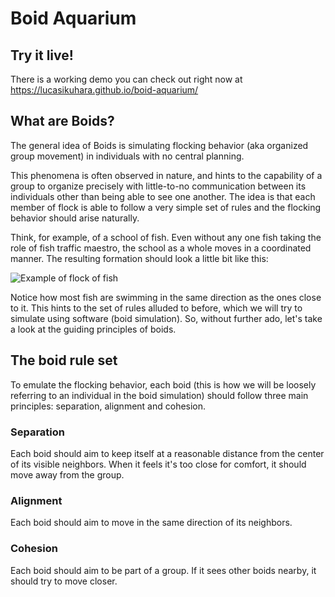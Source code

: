# Boid Aquarium

## Try it live!

There is a working demo you can check out right now at https://lucasikuhara.github.io/boid-aquarium/

## What are Boids?

The general idea of Boids is simulating flocking behavior (aka organized group movement) in individuals with no central planning.

This phenomena is often observed in nature, and hints to the capability of a group to organize precisely with little-to-no communication between its individuals other than being able to see one another. The idea is that each member of flock is able to follow a very simple set of rules and the flocking behavior should arise naturally.

Think, for example, of a school of fish. Even without any one fish taking the role of fish traffic maestro, the school as a whole moves in a coordinated manner. The resulting formation should look a little bit like this:

![Example of flock of fish](https://upload.wikimedia.org/wikipedia/commons/e/ea/Large_fish_school.png)

Notice how most fish are swimming in the same direction as the ones close to it. This hints to the set of rules alluded to before, which we will try to simulate using software (boid simulation). So, without further ado, let's take a look at the guiding principles of boids.

## The boid rule set

To emulate the flocking behavior, each boid (this is how we will be loosely referring to an individual in the boid simulation) should follow three main principles: separation, alignment and cohesion.

### Separation

Each boid should aim to keep itself at a reasonable distance from the center of its visible neighbors. When it feels it's too close for comfort, it should move away from the group.

### Alignment

Each boid should aim to move in the same direction of its neighbors.

### Cohesion

Each boid should aim to be part of a group. If it sees other boids nearby, it should try to move closer.
